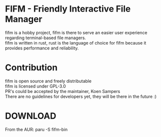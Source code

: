 # FIFM - Friendly Interactive File Manager
fifm is a hobby project, fifm is there to serve an easier user experience regarding terminal-based file managers.<br/>
fifm is written in rust, rust is the language of choice for fifm because it provides performance and reliability.<br/>
# Contribution
fifm is open source and freely distributable<br/>
fifm is licensed under GPL-3.0<br/>
PR's could be accepted by the maintainer, Koen Sampers<br/>
There are no guidelines for developers yet, they will be there in the future :)<br/>

# DOWNLOAD
From the AUR:
paru -S fifm-bin
